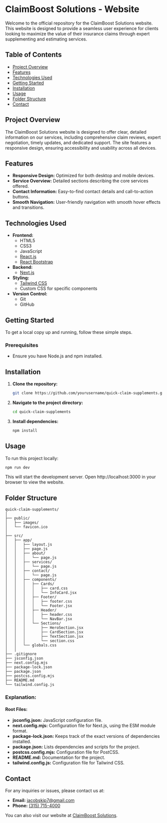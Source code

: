 # **ClaimBoost Solutions - Website**

Welcome to the official repository for the ClaimBoost Solutions website. This website is designed to provide a seamless user experience for clients looking to maximize the value of their insurance claims through expert supplementing and estimating services.

## **Table of Contents**

- [Project Overview](#project-overview)
- [Features](#features)
- [Technologies Used](#technologies-used)
- [Getting Started](#getting-started)
- [Installation](#installation)
- [Usage](#usage)
- [Folder Structure](#folder-structure)
- [Contact](#contact)

## **Project Overview**

The ClaimBoost Solutions website is designed to offer clear, detailed information on our services, including comprehensive claim reviews, expert negotiation, timely updates, and dedicated support. The site features a responsive design, ensuring accessibility and usability across all devices.

## **Features**

- **Responsive Design:** Optimized for both desktop and mobile devices.
- **Service Overview:** Detailed sections describing the core services offered.
- **Contact Information:** Easy-to-find contact details and call-to-action buttons.
- **Smooth Navigation:** User-friendly navigation with smooth hover effects and transitions.

## **Technologies Used**

- **Frontend:**
  - HTML5
  - CSS3
  - JavaScript
  - [React.js](https://reactjs.org/)
  - [React Bootstrap](https://react-bootstrap.github.io/)
- **Backend:**
  - [Next.js](https://nextjs.org/)
- **Styling:**
  - [Tailwind CSS](https://tailwindcss.com/)
  - Custom CSS for specific components
- **Version Control:**
  - Git
  - GitHub

## **Getting Started**

To get a local copy up and running, follow these simple steps.

### **Prerequisites**

- Ensure you have Node.js and npm installed.

## **Installation**

1. **Clone the repository:**

   ```bash
   git clone https://github.com/yourusername/quick-claim-supplements.git
   ```

2. **Navigate to the project directory:**

   ```bash
   cd quick-claim-supplements
   ```

3. **Install dependencies:**

   ```bash
   npm install
   ```

## **Usage**

To run this project locally:

```bash
npm run dev
```

This will start the development server. Open http://localhost:3000 in your browser to view the website.

## **Folder Structure**
```
quick-claim-supplements/
│
├── public/
│   ├── images/
│   └── favicon.ico
│
├── src/
│   ├── app/
│   │   ├── layout.js
│   │   ├── page.js
│   │   ├── about/
│   │   │   └── page.js
│   │   ├── services/
│   │   │   └── page.js
│   │   ├── contact/
│   │   │   └── page.js
│   │   ├── components/
│   │   │   ├── Cards/
│   │   │   │   ├── card.css
│   │   │   │   └── InfoCard.jsx
│   │   │   ├── Footer/
│   │   │   │   ├── footer.css
│   │   │   │   └── Footer.jsx
│   │   │   ├── Header/
│   │   │   │   ├── header.css
│   │   │   │   └── NavBar.jsx
│   │   │   └── Sections/
│   │   │       ├── HeroSection.jsx
│   │   │       ├── CardSection.jsx
│   │   │       ├── TextSection.jsx
│   │   │       └── section.css
│   │   └── globals.css
│   │
├── .gitignore
├── jsconfig.json
├── next.config.mjs
├── package-lock.json
├── package.json
├── postcss.config.mjs
├── README.md
└── tailwind.config.js
```

### **Explanation:**
#### **Root Files:**
- **jsconfig.json:** JavaScript configuration file.
- **next.config.mjs:** Configuration file for Next.js, using the ESM module format.
- **package-lock.json:** Keeps track of the exact versions of dependencies installed.
- **package.json:** Lists dependencies and scripts for the project.
- **postcss.config.mjs:** Configuration file for PostCSS.
- **README.md:** Documentation for the project.
- **tailwind.config.js:** Configuration file for Tailwind CSS.

## **Contact**
For any inquiries or issues, please contact us at:

- **Email:** [jacobskip7@gmail.com](mailto:jacobskip7@gmail.com)
- **Phone:** [(315) 715-4000](tel:+13157154000)

You can also visit our website at [ClaimBoost Solutions](#).

